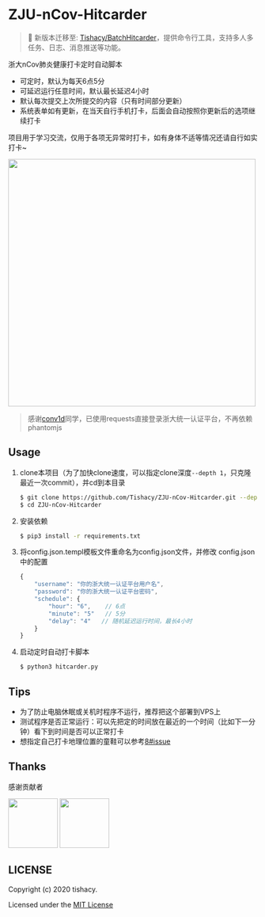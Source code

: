 # ZJU-nCov-Hitcarder

> 🚀 新版本迁移至: [Tishacy/BatchHitcarder](https://github.com/Tishacy/BatchHitcarder)，提供命令行工具，支持多人多任务、日志、消息推送等功能。

浙大nCov肺炎健康打卡定时自动脚本

 - 可定时，默认为每天6点5分
 - 可延迟运行任意时间，默认最长延迟4小时
 - 默认每次提交上次所提交的内容（只有时间部分更新）
 - 系统表单如有更新，在当天自行手机打卡，后面会自动按照你更新后的选项继续打卡

 项目用于学习交流，仅用于各项无异常时打卡，如有身体不适等情况还请自行如实打卡~

<img src="https://github.com/Tishacy/ZJU-nCov-Hitcarder/raw/master/demo.png" width="500px"/>

> 感谢[conv1d](https://github.com/conv1d)同学，已使用requests直接登录浙大统一认证平台，不再依赖phantomjs

## Usage

1. clone本项目（为了加快clone速度，可以指定clone深度`--depth 1`，只克隆最近一次commit），并cd到本目录
    ```bash
    $ git clone https://github.com/Tishacy/ZJU-nCov-Hitcarder.git --depth 1
    $ cd ZJU-nCov-Hitcarder
    ```
    
2. 安装依赖

    ```bash
    $ pip3 install -r requirements.txt
    ```

3. 将config.json.templ模板文件重命名为config.json文件，并修改 config.json中的配置
  
    ```javascript
    {
        "username": "你的浙大统一认证平台用户名",
        "password": "你的浙大统一认证平台密码",
        "schedule": {
            "hour": "6",    // 6点
            "minute": "5"   // 5分 
            "delay": "4"   // 随机延迟运行时间，最长4小时 
        }
    }
    ```

4. 启动定时自动打卡脚本

   ```bash
   $ python3 hitcarder.py
   ```


## Tips

- 为了防止电脑休眠或关机时程序不运行，推荐把这个部署到VPS上
- 测试程序是否正常运行：可以先把定的时间放在最近的一个时间（比如下一分钟）看下到时间是否可以正常打卡
- 想指定自己打卡地理位置的童鞋可以参考[8#issue](https://github.com/Tishacy/ZJU-nCov-Hitcarder/issues/8#issue-565719250)


## Thanks

感谢贡献者

<a href="https://github.com/conv1d"><img src="https://avatars2.githubusercontent.com/u/24759956" width="100px" height="100px"></a>
<a href="https://github.com/Mythologyli"><img src="https://avatars.githubusercontent.com/u/15955880" width="100px" height="100px"></a>


## LICENSE

Copyright (c) 2020 tishacy.

Licensed under the [MIT License](https://github.com/Tishacy/ZJU-nCov-Hitcarder/blob/master/LICENSE)



